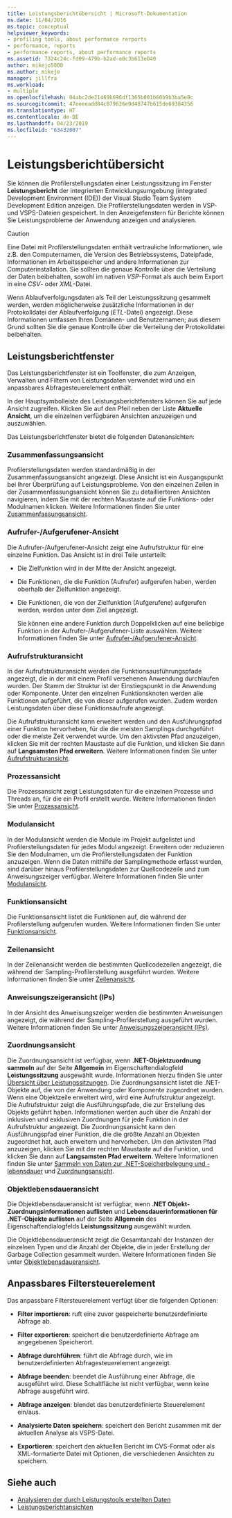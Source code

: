 ```yaml
---
title: Leistungsberichtübersicht | Microsoft-Dokumentation
ms.date: 11/04/2016
ms.topic: conceptual
helpviewer_keywords:
- profiling tools, about performance rerports
- performance, reports
- performance reports, about performance reports
ms.assetid: 7324c24c-fd09-479b-b2ad-e0c3b613e040
author: mikejo5000
ms.author: mikejo
manager: jillfra
ms.workload:
- multiple
ms.openlocfilehash: 04abc2de21469b696df1365b001b60b9b3ba5e8c
ms.sourcegitcommit: 47eeeeadd84c879636e9d48747b615de69384356
ms.translationtype: HT
ms.contentlocale: de-DE
ms.lasthandoff: 04/23/2019
ms.locfileid: "63432007"
---
```

# <a name="performance-report-overview"></a>Leistungsberichtübersicht
Sie können die Profilerstellungsdaten einer Leistungssitzung im Fenster **Leistungsbericht** der integrierten Entwicklungsumgebung (integrated Development Environment (IDE)) der Visual Studio Team System Development Edition anzeigen. Die Profilerstellungsdaten werden in VSP- und VSPS-Dateien gespeichert. In den Anzeigefenstern für Berichte können Sie Leistungsprobleme der Anwendung anzeigen und analysieren.

> [!CAUTION]
> Eine Datei mit Profilerstellungsdaten enthält vertrauliche Informationen, wie z.B. den Computernamen, die Version des Betriebssystems, Dateipfade, Informationen im Arbeitsspeicher und andere Informationen zur Computerinstallation. Sie sollten die genaue Kontrolle über die Verteilung der Daten beibehalten, sowohl im nativen *VSP*-Format als auch beim Export in eine *CSV*- oder *XML*-Datei.
>
> Wenn Ablaufverfolgungsdaten als Teil der Leistungssitzung gesammelt werden, werden möglicherweise zusätzliche Informationen in der Protokolldatei der Ablaufverfolgung (*ETL*-Datei) angezeigt. Diese Informationen umfassen Ihren Domänen- und Benutzernamen; aus diesem Grund sollten Sie die genaue Kontrolle über die Verteilung der Protokolldatei beibehalten.

## <a name="performance-report-window"></a>Leistungsberichtfenster
 Das Leistungsberichtfenster ist ein Toolfenster, die zum Anzeigen, Verwalten und Filtern von Leistungsdaten verwendet wird und ein anpassbares Abfragesteuerelement enthält.

 In der Hauptsymbolleiste des Leistungsberichtfensters können Sie auf jede Ansicht zugreifen. Klicken Sie auf den Pfeil neben der Liste **Aktuelle Ansicht**, um die einzelnen verfügbaren Ansichten anzuzeigen und auszuwählen.

 Das Leistungsberichtfenster bietet die folgenden Datenansichten:

### <a name="summary-view"></a>Zusammenfassungsansicht
 Profilerstellungsdaten werden standardmäßig in der Zusammenfassungsansicht angezeigt. Diese Ansicht ist ein Ausgangspunkt bei Ihrer Überprüfung auf Leistungsprobleme. Von den einzelnen Zeilen in der Zusammenfassungsansicht können Sie zu detaillierteren Ansichten navigieren, indem Sie mit der rechten Maustaste auf die Funktions- oder Modulnamen klicken. Weitere Informationen finden Sie unter [Zusammenfassungsansicht](../profiling/summary-view.md).

### <a name="callercallee-view"></a>Aufrufer-/Aufgerufener-Ansicht
 Die Aufrufer-/Aufgerufener-Ansicht zeigt eine Aufrufstruktur für eine einzelne Funktion. Das Ansicht ist in drei Teile unterteilt:

- Die Zielfunktion wird in der Mitte der Ansicht angezeigt.

- Die Funktionen, die die Funktion (Aufrufer) aufgerufen haben, werden oberhalb der Zielfunktion angezeigt.

- Die Funktionen, die von der Zielfunktion (Aufgerufene) aufgerufen werden, werden unter dem Ziel angezeigt.

  Sie können eine andere Funktion durch Doppelklicken auf eine beliebige Funktion in der Aufrufer-/Aufgerufener-Liste auswählen. Weitere Informationen finden Sie unter [Aufrufer-/Aufgerufener-Ansicht](../profiling/caller-callee-view.md).

### <a name="call-tree-view"></a>Aufrufstrukturansicht
 In der Aufrufstrukturansicht werden die Funktionsausführungspfade angezeigt, die in der mit einem Profil versehenen Anwendung durchlaufen wurden. Der Stamm der Struktur ist der Einstiegspunkt in die Anwendung oder Komponente. Unter den einzelnen Funktionsknoten werden alle Funktionen aufgeführt, die von dieser aufgerufen wurden. Zudem werden Leistungsdaten über diese Funktionsaufrufe angezeigt.

 Die Aufrufstrukturansicht kann erweitert werden und den Ausführungspfad einer Funktion hervorheben, für die die meisten Samplings durchgeführt oder die meiste Zeit verwendet wurde. Um den aktivsten Pfad anzuzeigen, klicken Sie mit der rechten Maustaste auf die Funktion, und klicken Sie dann auf **Langsamsten Pfad erweitern**. Weitere Informationen finden Sie unter [Aufrufstrukturansicht](../profiling/call-tree-view.md).

### <a name="process-view"></a>Prozessansicht
 Die Prozessansicht zeigt Leistungsdaten für die einzelnen Prozesse und Threads an, für die ein Profil erstellt wurde. Weitere Informationen finden Sie unter [Prozessansicht](../profiling/process-view.md).

### <a name="modules-view"></a>Modulansicht
 In der Modulansicht werden die Module im Projekt aufgelistet und Profilerstellungsdaten für jedes Modul angezeigt. Erweitern oder reduzieren Sie den Modulnamen, um die Profilerstellungsdaten der Funktion anzuzeigen. Wenn die Daten mithilfe der Samplingmethode erfasst wurden, sind darüber hinaus Profilerstellungsdaten zur Quellcodezeile und zum Anweisungszeiger verfügbar. Weitere Informationen finden Sie unter [Modulansicht](../profiling/modules-view.md).

### <a name="functions-view"></a>Funktionsansicht
 Die Funktionsansicht listet die Funktionen auf, die während der Profilerstellung aufgerufen wurden. Weitere Informationen finden Sie unter [Funktionsansicht](../profiling/functions-view.md).

### <a name="line-view"></a>Zeilenansicht
 In der Zeilenansicht werden die bestimmten Quellcodezeilen angezeigt, die während der Sampling-Profilerstellung ausgeführt wurden. Weitere Informationen finden Sie unter [Zeilenansicht](../profiling/lines-view.md).

### <a name="instruction-pointer-ip-view"></a>Anweisungszeigeransicht (IPs)
 In der Ansicht des Anweisungszeiger werden die bestimmten Anweisungen angezeigt, die während der Sampling-Profilerstellung ausgeführt wurden. Weitere Informationen finden Sie unter [Anweisungszeigeransicht (IPs)](../profiling/instruction-pointers-ips-view.md).

### <a name="allocation-view"></a>Zuordnungsansicht
 Die Zuordnungsansicht ist verfügbar, wenn **.NET-Objektzuordnung sammeln** auf der Seite **Allgemein** im Eigenschaftendialogfeld **Leistungssitzung** ausgewählt wurde. Informationen hierzu finden Sie unter [Übersicht über Leistungssitzungen](../profiling/performance-session-overview.md). Die Zuordnungsansicht listet die .NET-Objekte auf, die von der Anwendung oder Komponente zugeordnet wurden. Wenn eine Objektzeile erweitert wird, wird eine Aufrufstruktur angezeigt. Die Aufrufstruktur zeigt die Ausführungspfade, die zur Erstellung des Objekts geführt haben. Informationen werden auch über die Anzahl der inklusiven und exklusiven Zuordnungen für jede Funktion in der Aufrufstruktur angezeigt. Die Zuordnungsansicht kann den Ausführungspfad einer Funktion, die die größte Anzahl an Objekten zugeordnet hat, auch erweitern und hervorheben. Um den aktivsten Pfad anzuzeigen, klicken Sie mit der rechten Maustaste auf die Funktion, und klicken Sie dann auf **Langsamsten Pfad erweitern**. Weitere Informationen finden Sie unter [Sammeln von Daten zur .NET-Speicherbelegung und -lebensdauer](../profiling/collecting-dotnet-memory-allocation-and-lifetime-data.md) und [Zuordnungsansicht](../profiling/dotnet-memory-allocations-view.md).

### <a name="objects-lifetime-view"></a>Objektlebensdaueransicht
 Die Objektlebensdaueransicht ist verfügbar, wenn **.NET Objekt-Zuordnungsinformationen auflisten** und **Lebensdauerinformationen für .NET-Objekte auflisten**  auf der Seite **Allgemein** des Eigenschaftendialogfelds **Leistungssitzung** ausgewählt wurden.

 Die Objektlebensdaueransicht zeigt die Gesamtanzahl der Instanzen der einzelnen Typen und die Anzahl der Objekte, die in jeder Erstellung der Garbage Collection gesammelt wurden. Weitere Informationen finden Sie unter [Objektlebensdaueransicht](../profiling/object-lifetime-view.md).

## <a name="customizable-filter-control"></a>Anpassbares Filtersteuerelement
 Das anpassbare Filtersteuerelement verfügt über die folgenden Optionen:

- **Filter importieren**: ruft eine zuvor gespeicherte benutzerdefinierte Abfrage ab.

- **Filter exportieren**: speichert die benutzerdefinierte Abfrage am angegebenen Speicherort.

- **Abfrage durchführen**: führt die Abfrage durch, wie im benutzerdefinierten Abfragesteuerelement angezeigt.

- **Abfrage beenden**: beendet die Ausführung einer Abfrage, die ausgeführt wird. Diese Schaltfläche ist nicht verfügbar, wenn keine Abfrage ausgeführt wird.

- **Abfrage anzeigen**: blendet das benutzerdefinierte Steuerelement ein/aus.

- **Analysierte Daten speichern**: speichert den Bericht zusammen mit der aktuellen Analyse als VSPS-Datei.

- **Exportieren**: speichert den aktuellen Bericht im CVS-Format oder als XML-formatierte Datei mit Optionen, die verschiedenen Ansichten zu speichern.

## <a name="see-also"></a>Siehe auch
- [Analysieren der durch Leistungstools erstellten Daten](../profiling/analyzing-performance-tools-data.md)
- [Leistungsberichtansichten](../profiling/performance-report-views.md)